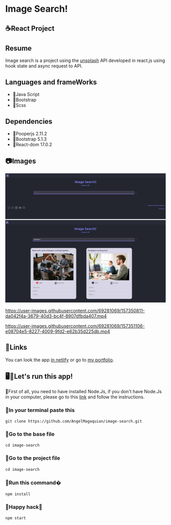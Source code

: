 # Image Search! 

## ☕React Project

## Resume

Image search is a project using the [unsplash](https://unsplash.com/developers) API developed in react.js using hook state and async request to API.

## Languages and frameWorks

* 📌Java Script
* 📌Bootstrap
* 📌Scss

## Dependencies

* 📌Pooperjs 2.11.2
* 📌Bootstrap 5.1.3
* 📌React-dom 17.0.2

## 📷Images

![This is a sample.](/image-search/src/assets/screenShoot1.png "This is a sample.")
![This is a sample.](/image-search/src/assets/screenShoot2.png "This is a sample.")



https://user-images.githubusercontent.com/69281069/157350811-da042f4a-3679-40d3-bc4f-8907dfbda407.mp4




https://user-images.githubusercontent.com/69281069/157351106-e08704e5-8227-4009-9fd2-e62b35d225db.mp4


## 🔗Links

You can look the app [in netlify](https://festive-hawking-0eafc9.netlify.app/) or go to [my portfolio](https://unruffled-brahmagupta-3ab98e.netlify.app/).


## 🖥️🥴Let's run this app!

📍First of all, you need to have installed Node.Js, if you don't have Node.Js in your computer, please go to this [link](https://nodejs.org/en/) and follow the instructions.

### 🚀In your terminal paste this
```
git clone https://github.com/AngelMagaquian/image-search.git
```

### 🚀Go to the base file
```
cd image-search
```

### 🚀Go to the project file
```
cd image-search
```
### 🚀Run this command�
```
npm install
```

### 🚀Happy hack🚀

```
npm start
```
